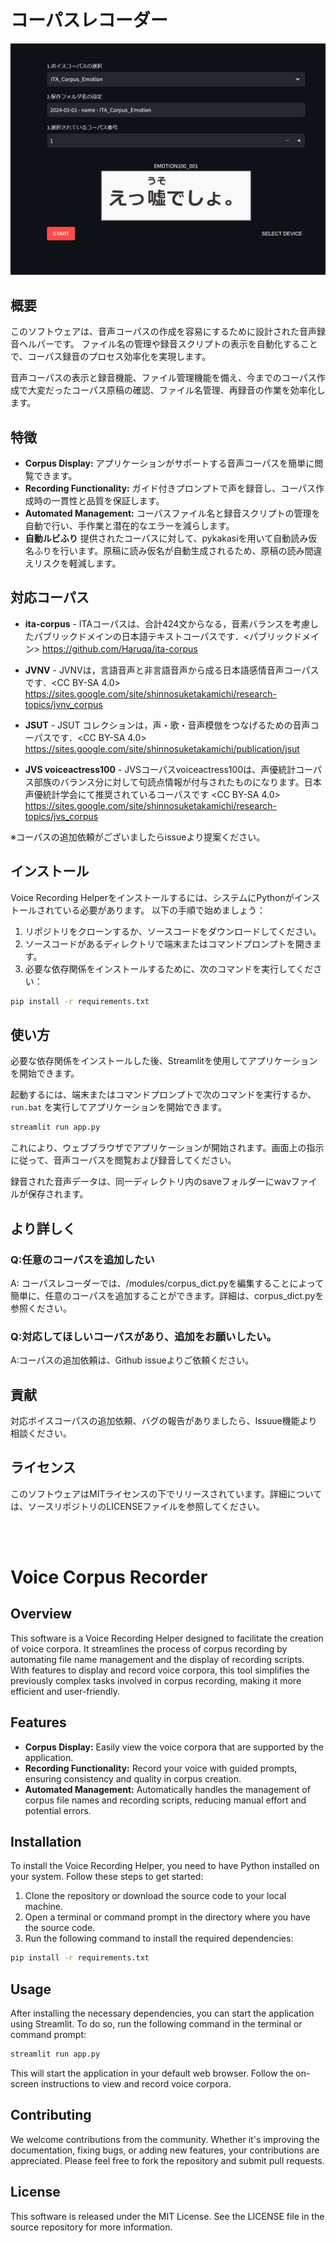 # コーパスレコーダー

<p align="center">
  <img src="https://github.com/Mega-Gorilla/Voice_corpus_Recorder/blob/main/images/image1.png"/>
</p>

## 概要

このソフトウェアは、音声コーパスの作成を容易にするために設計された音声録音ヘルパーです。
ファイル名の管理や録音スクリプトの表示を自動化することで、コーパス録音のプロセス効率化を実現します。

音声コーパスの表示と録音機能、ファイル管理機能を備え、今までのコーパス作成で大変だったコーパス原稿の確認、ファイル名管理、再録音の作業を効率化します。

## 特徴

- **Corpus Display:** アプリケーションがサポートする音声コーパスを簡単に閲覧できます。
- **Recording Functionality:** ガイド付きプロンプトで声を録音し、コーパス作成時の一貫性と品質を保証します。
- **Automated Management:** コーパスファイル名と録音スクリプトの管理を自動で行い、手作業と潜在的なエラーを減らします。
- **自動ルビふり** 提供されたコーパスに対して、pykakasiを用いて自動読み仮名ふりを行います。原稿に読み仮名が自動生成されるため、原稿の読み間違えリスクを軽減します。

## 対応コーパス
- **ita-corpus** - ITAコーパスは、合計424文からなる，音素バランスを考慮したパブリックドメインの日本語テキストコーパスです．<パブリックドメイン> https://github.com/Haruqa/ita-corpus

- **JVNV**  - JVNVは，言語音声と非言語音声から成る日本語感情音声コーパスです．<CC BY-SA 4.0> https://sites.google.com/site/shinnosuketakamichi/research-topics/jvnv_corpus

- **JSUT** - JSUT コレクションは，声・歌・音声模倣をつなげるための音声コーパスです．<CC BY-SA 4.0> https://sites.google.com/site/shinnosuketakamichi/publication/jsut

- **JVS voiceactress100** - JVSコーパスvoiceactress100は、声優統計コーパス部族のバランス分に対して句読点情報が付与されたものになります。日本声優統計学会にて推奨されているコーパスです <CC BY-SA 4.0> https://sites.google.com/site/shinnosuketakamichi/research-topics/jvs_corpus

※コーパスの追加依頼がございましたらissueより提案ください。

## インストール

Voice Recording Helperをインストールするには、システムにPythonがインストールされている必要があります。
以下の手順で始めましょう：

1. リポジトリをクローンするか、ソースコードをダウンロードしてください。
2. ソースコードがあるディレクトリで端末またはコマンドプロンプトを開きます。
3. 必要な依存関係をインストールするために、次のコマンドを実行してください：

```bash
pip install -r requirements.txt
```

## 使い方

必要な依存関係をインストールした後、Streamlitを使用してアプリケーションを開始できます。

起動するには、端末またはコマンドプロンプトで次のコマンドを実行するか、`run.bat` を実行してアプリケーションを開始できます。

```bash
streamlit run app.py
```

これにより、ウェブブラウザでアプリケーションが開始されます。画面上の指示に従って、音声コーパスを閲覧および録音してください。

録音された音声データは、同一ディレクトリ内のsaveフォルダーにwavファイルが保存されます。

## より詳しく

### Q:任意のコーパスを追加したい

A: コーパスレコーダーでは、/modules/corpus_dict.pyを編集することによって簡単に、任意のコーパスを追加することができます。詳細は、corpus_dict.pyを参照ください。

### Q:対応してほしいコーパスがあり、追加をお願いしたい。

A:コーパスの追加依頼は、Github issueよりご依頼ください。

## 貢献

対応ボイスコーパスの追加依頼、バグの報告がありましたら、Issuue機能より相談ください。

## ライセンス

このソフトウェアはMITライセンスの下でリリースされています。詳細については、ソースリポジトリのLICENSEファイルを参照してください。

<br/>


<br/>

# Voice Corpus Recorder

## Overview

This software is a Voice Recording Helper designed to facilitate the creation of voice corpora. It streamlines the process of corpus recording by automating file name management and the display of recording scripts. With features to display and record voice corpora, this tool simplifies the previously complex tasks involved in corpus recording, making it more efficient and user-friendly.

## Features

- **Corpus Display:** Easily view the voice corpora that are supported by the application.
- **Recording Functionality:** Record your voice with guided prompts, ensuring consistency and quality in corpus creation.
- **Automated Management:** Automatically handles the management of corpus file names and recording scripts, reducing manual effort and potential errors.

## Installation

To install the Voice Recording Helper, you need to have Python installed on your system. Follow these steps to get started:

1. Clone the repository or download the source code to your local machine.
2. Open a terminal or command prompt in the directory where you have the source code.
3. Run the following command to install the required dependencies:

```bash
pip install -r requirements.txt
```

## Usage

After installing the necessary dependencies, you can start the application using Streamlit. To do so, run the following command in the terminal or command prompt:

```bash
streamlit run app.py
```

This will start the application in your default web browser. Follow the on-screen instructions to view and record voice corpora.

## Contributing

We welcome contributions from the community. Whether it's improving the documentation, fixing bugs, or adding new features, your contributions are appreciated. Please feel free to fork the repository and submit pull requests.

## License

This software is released under the MIT License. See the LICENSE file in the source repository for more information.